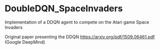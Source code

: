 # DoubleDQN_SpaceInvaders
Implementation of a DDQN agent to compete on the Atari game Space Invaders

Original paper presenting the DDQN https://arxiv.org/pdf/1509.06461.pdf (Google DeepMind)